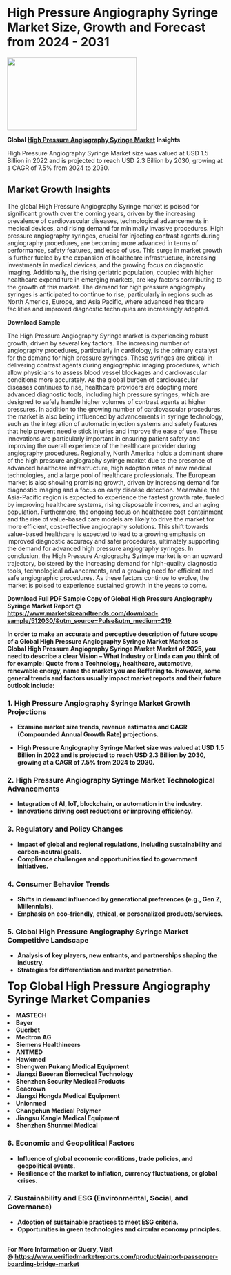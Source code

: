 <H1>High Pressure Angiography Syringe Market Size, Growth and Forecast from 2024 - 2031</H1><img class="aligncenter size-medium wp-image-584254" src="https://thirdeyenews.in/wp-content/uploads/2024/09/Global-Market-Research-300x168.jpeg" alt="" width="300" height="168" /><p><strong>Global&nbsp;<a href="https://www.marketsizeandtrends.com/download-sample/512030/&amp;utm_source=Pulse&amp;utm_medium=219">High Pressure Angiography Syringe Market</a> Insights</strong></p><p>High Pressure Angiography Syringe Market size was valued at USD 1.5 Billion in 2022 and is projected to reach USD 2.3 Billion by 2030, growing at a CAGR of 7.5% from 2024 to 2030.</p><p><h2>Market Growth Insights</h2> <p>The global High Pressure Angiography Syringe market is poised for significant growth over the coming years, driven by the increasing prevalence of cardiovascular diseases, technological advancements in medical devices, and rising demand for minimally invasive procedures. High pressure angiography syringes, crucial for injecting contrast agents during angiography procedures, are becoming more advanced in terms of performance, safety features, and ease of use. This surge in market growth is further fueled by the expansion of healthcare infrastructure, increasing investments in medical devices, and the growing focus on diagnostic imaging. Additionally, the rising geriatric population, coupled with higher healthcare expenditure in emerging markets, are key factors contributing to the growth of this market. The demand for high pressure angiography syringes is anticipated to continue to rise, particularly in regions such as North America, Europe, and Asia Pacific, where advanced healthcare facilities and improved diagnostic techniques are increasingly adopted.</p> <p><strong>Download Sample</strong></p> <p>The High Pressure Angiography Syringe market is experiencing robust growth, driven by several key factors. The increasing number of angiography procedures, particularly in cardiology, is the primary catalyst for the demand for high pressure syringes. These syringes are critical in delivering contrast agents during angiographic imaging procedures, which allow physicians to assess blood vessel blockages and cardiovascular conditions more accurately. As the global burden of cardiovascular diseases continues to rise, healthcare providers are adopting more advanced diagnostic tools, including high pressure syringes, which are designed to safely handle higher volumes of contrast agents at higher pressures. In addition to the growing number of cardiovascular procedures, the market is also being influenced by advancements in syringe technology, such as the integration of automatic injection systems and safety features that help prevent needle stick injuries and improve the ease of use. These innovations are particularly important in ensuring patient safety and improving the overall experience of the healthcare provider during angiography procedures. Regionally, North America holds a dominant share of the high pressure angiography syringe market due to the presence of advanced healthcare infrastructure, high adoption rates of new medical technologies, and a large pool of healthcare professionals. The European market is also showing promising growth, driven by increasing demand for diagnostic imaging and a focus on early disease detection. Meanwhile, the Asia-Pacific region is expected to experience the fastest growth rate, fueled by improving healthcare systems, rising disposable incomes, and an aging population. Furthermore, the ongoing focus on healthcare cost containment and the rise of value-based care models are likely to drive the market for more efficient, cost-effective angiography solutions. This shift towards value-based healthcare is expected to lead to a growing emphasis on improved diagnostic accuracy and safer procedures, ultimately supporting the demand for advanced high pressure angiography syringes. In conclusion, the High Pressure Angiography Syringe market is on an upward trajectory, bolstered by the increasing demand for high-quality diagnostic tools, technological advancements, and a growing need for efficient and safe angiographic procedures. As these factors continue to evolve, the market is poised to experience sustained growth in the years to come.</p> <p><strong></p><p><span class=""><strong>Download Full PDF Sample Copy of Global High Pressure Angiography Syringe Market Report</strong> @ <a href="https://www.marketsizeandtrends.com/download-sample/512030/&amp;utm_source=Pulse&amp;utm_medium=219" target="_blank">https://www.marketsizeandtrends.com/download-sample/512030/&amp;utm_source=Pulse&amp;utm_medium=219</a></span></p><p>In order to make an accurate and perceptive description of future scope of a Global&nbsp;High Pressure Angiography Syringe Market Market as Global&nbsp;High Pressure Angiography Syringe Market Market of 2025, you need to describe a clear Vision &ndash; What Industry or Linda can you think of for example: Quote from a Technology, healthcare, automotive, renewable energy, name the market you are Reffering to. However, some general trends and factors usually impact market reports and their future outlook include:</p><h3>1.&nbsp;<strong>High Pressure Angiography Syringe Market Growth Projections</strong></h3><ul><li>Examine market size trends, revenue estimates and CAGR (Compounded Annual Growth Rate) projections.</li><li><p>High Pressure Angiography Syringe Market size was valued at USD 1.5 Billion in 2022 and is projected to reach USD 2.3 Billion by 2030, growing at a CAGR of 7.5% from 2024 to 2030.</p></li></ul><h3>2.&nbsp;<strong>High Pressure Angiography Syringe Market Technological Advancements</strong></h3><ul><li>Integration of AI, IoT, blockchain, or automation in the industry.</li><li>Innovations driving cost reductions or improving efficiency.</li></ul><h3>3.&nbsp;<strong>Regulatory and Policy Changes</strong></h3><ul><li>Impact of global and regional regulations, including sustainability and carbon-neutral goals.</li><li>Compliance challenges and opportunities tied to government initiatives.</li></ul><h3>4.&nbsp;<strong>Consumer Behavior Trends</strong></h3><ul><li>Shifts in demand influenced by generational preferences (e.g., Gen Z, Millennials).</li><li>Emphasis on eco-friendly, ethical, or personalized products/services.</li></ul><h3>5.&nbsp;<strong>Global High Pressure Angiography Syringe Market Competitive Landscape</strong></h3><ul><li>Analysis of key players, new entrants, and partnerships shaping the industry.</li><li>Strategies for differentiation and market penetration.</li></ul><p data-pm-slice="1 1 []"><span style="color: inherit; font-family: inherit; font-size: 25px;">Top Global High Pressure Angiography Syringe Market Companies</span></p><div class="" data-test-id=""><p><li>MASTECH</li><li> Bayer</li><li> Guerbet</li><li> Medtron AG</li><li> Siemens Healthineers</li><li> ANTMED</li><li> Hawkmed</li><li> Shengwen Pukang Medical Equipment</li><li> Jiangxi Baoeran Biomedical Technology</li><li> Shenzhen Security Medical Products</li><li> Seacrown</li><li> Jiangxi Hongda Medical Equipment</li><li> Unionmed</li><li> Changchun Medical Polymer</li><li> Jiangsu Kangle Medical Equipment</li><li> Shenzhen Shunmei Medical</li></p></div><h3>6.&nbsp;<strong>Economic and Geopolitical Factors</strong></h3><ul><li>Influence of global economic conditions, trade policies, and geopolitical events.</li><li>Resilience of the market to inflation, currency fluctuations, or global crises.</li></ul><h3>7.&nbsp;<strong>Sustainability and ESG (Environmental, Social, and Governance)</strong></h3><ul><li>Adoption of sustainable practices to meet ESG criteria.</li><li>Opportunities in green technologies and circular economy principles.</li></ul><h2><strong style="font-size: 14px;">For More Information or Query, Visit @&nbsp;</strong><a style="background-color: #ffffff; font-size: 14px;" href="https://www.marketsizeandtrends.com/report/high-pressure-angiography-syringe-market/" target="_blank">https://www.verifiedmarketreports.com/product/airport-passenger-boarding-bridge-market</a></h2>
